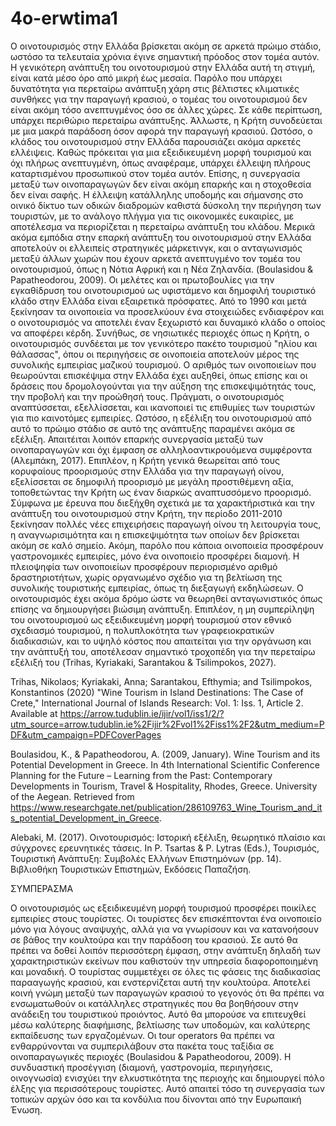 # 4o-erwtima1

Ο οινοτουρισμός στην Ελλάδα βρίσκεται ακόμη σε αρκετά πρώιμο στάδιο, ωστόσο τα τελευταία χρόνια έγινε σημαντική πρόοδος στον τομέα αυτόν. Η γενικότερη ανάπτυξη του οινοτουρισμού στην Ελλάδα αυτή τη στιγμή, είναι κατά μέσο όρο από μικρή έως μεσαία. Παρόλο που υπάρχει δυνατότητα για περεταίρω ανάπτυξη χάρη στις βέλτιστες κλιματικές συνθήκες για την παραγωγή κρασιού, ο τομέας του οινοτουρισμού δεν είναι ακόμη τόσο ανεπτυγμένος όσο σε άλλες χώρες. Σε κάθε περίπτωση, υπάρχει περιθώριο περεταίρω ανάπτυξης. Άλλωστε, η Κρήτη συνοδεύεται με μια μακρά παράδοση όσον αφορά την παραγωγή κρασιού. Ωστόσο, ο κλάδος του οινοτουρισμού στην Ελλάδα παρουσιάζει ακόμα αρκετές ελλέιψεις. Καθώς πρόκειται για μια εξειδικευμένη μορφή τουρισμού και όχι πλήρως ανεπτυγμένη, όπως αναφέραμε, υπάρχει έλλειψη πλήρους καταρτισμένου προσωπικού στον τομέα αυτόν. Επίσης, η συνεργασία μεταξύ των οινοπαραγωγών δεν είναι ακόμη επαρκής και η στοχοθεσία δεν είναι σαφής. Η έλλειψη κατάλληλης υποδομής και σήμανσης στο οινικό δίκτυο των οδικών διαδρομών καθιστά δύσκολη την περιήγηση των τουριστών, με το ανάλογο πλήγμα για τις οικονομικές ευκαιρίες, με αποτέλεσμα να περιορίζεται η περεταίρω ανάπτυξη του κλάδου. Μερικά ακόμα εμπόδια στην επαρκή ανάπτυξη του οινοτουρισμού στην Ελλάδα αποτελούν οι ελλειπείς στρατηγικές μάρκετινγκ, και ο ανταγωνισμός μεταξύ άλλων χωρών που έχουν αρκετά ανεπτυγμένο τον τομέα του οινοτουρισμού, όπως η Νότια Αφρική και η Νέα Ζηλανδία. (Boulasidou & Papatheodorou, 2009).
Οι μελέτες και οι πρωτοβουλίες για την εγκαθίδρυση του οινοτουρισμού ως υφιστάμενο και δημοφιλή τουριστικό κλάδο στην Ελλάδα είναι εξαιρετικά πρόσφατες. Από το 1990 και μετά ξεκίνησαν τα οινοποιεία να προσελκύουν ένα στοιχειώδες ενδιαφέρον και ο οινοτουρισμός να αποτελέι έναν ξεχωριστό και δυναμικό κλάδο ο οποίος να αποφέρει κέρδη. Συνήθως, σε νησιωτικές περιοχές όπως η Κρήτη, ο οινοτουρισμός συνδέεται με τον γενικότερο πακέτο τουρισμού "ηλίου και θάλασσας", όπου οι περιηγήσεις σε οινοποιεία  αποτελούν μέρος της συνολικής εμπειρίας μαζικού τουρισμού. O αριθμός των οινοποιείων που θεωρούνται επισκέψιμα στην Ελλάδα έχει αυξηθεί, όπως επίσης και οι δράσεις που δρομολογούνται για την αύξηση της επισκεψιμότητάς τους, την προβολή και την προώθησή τους. Πράγματι, ο οινοτουρισμός αναπτύσσεται, εξελλίσσεται, και ικανοποιεί τις επιθυμίες των τουριστών για πιο καινοτόμες εμπειρίες. Ωστόσο, η εξέλιξη του οινοτουρισμού από αυτό το πρώιμο στάδιο σε αυτό της ανάπτυξης παραμένει ακόμα σε εξέλιξη. Απαιτέιται λοιπόν επαρκής συνεργασία μεταξύ των οινοπαραγωγών και όχι έμφαση σε αλληλοαντικρουόμενα συμφέροντα (Αλεμπάκη, 2017).
Επιπλέον, η Κρήτη γενικά θεωρείται από τους κορυφαίους προορισμούς στην Ελλάδα για την παραγωγή οίνου, εξελίσσεται σε δημοφιλή προορισμό με μεγάλη προστιθέμενη αξία, τοποθετώντας την Κρήτη ως έναν διαρκώς αναπτυσσόμενο προορισμό. Σύμφωνα με έρευνα που διεξήχθη σχετικά με τα χαρακτήριστικά και την ανάπτυξη του οινοτουρισμού στην Κρήτη, την περίοδο 2011-2010 ξεκίνησαν πολλές νέες επιχειρήσεις παραγωγή οίνου τη λειτουργία τους, η αναγνωρισιμότητα και η επισκεψιμότητα των οποίων δεν βρίσκεται ακόμη σε καλό σημείο. Ακόμη, παρόλο που κάποια οινοποιεία προσφέρουν γαστρονομικές εμπειρίες, μόνο ένα οινοποιείο προσφέρει διαμονή. Η πλειοψηφία των οινοποιείων προσφέρουν περιορισμένο αριθμό δραστηριοτήτων, χωρίς οργανωμένο σχέδιο για τη βελτίωση της συνολικής τουριστικής εμπειρίας, όπως τη διεξαγωγή εκδηλώσεων. Ο οινοτουρισμός έχει ακόμα δρόμο ώστε να θεωρηθεί ανταγωνιστικός όπως επίσης να δημιουργήσει βιώσιμη ανάπτυξη. Επιπλέον, η μη συμπερίληψη του οινοτουρισμού ως εξειδικευμένη μορφή τουρισμού στον εθνικό σχεδιασμό τουρισμού, η πολυπλοκότητα των γραφειοκρατικών διαδικασιών, και το υψηλό κόστος που απαιτείται για την οργάνωση και την ανάπτυξή του, αποτέλεσαν σημαντικό τροχοπέδη για την περεταίρω εξέλιξή του (Trihas, Kyriakaki, Sarantakou & Tsilimpokos, 2027).

Trihas, Nikolaos; Kyriakaki, Anna; Sarantakou, Efthymia; and Tsilimpokos, Konstantinos (2020) "Wine Tourism in Island Destinations: The Case of Crete," International Journal of Islands Research: Vol. 1: Iss. 1, Article 2. Available at https://arrow.tudublin.ie/ijir/vol1/iss1/2/?utm_source=arrow.tudublin.ie%2Fijir%2Fvol1%2Fiss1%2F2&utm_medium=PDF&utm_campaign=PDFCoverPages


Boulasidou, K., & Papatheodorou, A. (2009, January). Wine Tourism and its Potential Development in Greece. In 4th International Scientific Conference Planning for the Future – Learning from the Past: Contemporary Developments in Tourism, Travel & Hospitality, Rhodes, Greece. University of the Aegean. Retrieved from https://www.researchgate.net/publication/286109763_Wine_Tourism_and_its_potential_Development_in_Greece.

Alebaki, M. (2017). Οινοτουρισμός: Ιστορική εξέλιξη, θεωρητικό πλαίσιο και σύγχρονες ερευνητικές τάσεις. In P. Tsartas & P. Lytras (Eds.), Τουρισμός, Τουριστική Ανάπτυξη: Συμβολές Ελλήνων Επιστημόνων (pp. 14). Βιβλιοθήκη Τουριστικών Επιστημών, Εκδόσεις Παπαζήση.

ΣΥΜΠΕΡΑΣΜΑ 

Ο οινοτουρισμός ως εξειδικευμένη μορφή τουρισμού προσφέρει ποικίλες εμπειρίες στους τουρίστες. Οι τουρίστες δεν επισκέπτονται ένα οινοποιείο μόνο για λόγους αναψυχής, αλλά για να γνωρίσουν και να κατανοήσουν σε βάθος την κουλτούρα και την παράδοση του κρασιού. Σε αυτό θα πρέπει να δοθεί λοιπόν περισσότερη έμφαση, στην ανάπτυξη δηλαδή των χαρακτηριστικών εκείνων που καθιστούν την υπηρεσία διαφοροποιημένη και μοναδική. Ο τουρίστας συμμετέχει σε όλες τις φάσεις της διαδικασίας παρααγωγής κρασιού, και ενστερνίζεται αυτή την κουλτούρα. Αποτελεί κοινή γνώμη μεταξύ των παραγωγών κρασιού το γεγονός ότι θα πρέπει να ενσωματωθούν οι κατάλληλες στρατηγικές που θα βοηθήσουν στην ανάδειξη του τουριστικού προιόντος. Αυτό θα μπορούσε να επιτευχθεί μέσω καλύτερης διαφήμισης, βελτίωσης των υποδομών,  και καλύτερης εκπαίδευσης των εργαζομένων. Οι tour operators θα πρέπει να ενθαρρύνονται να συμπεριλάβουν στα πακέτα τους ταξίδια σε οινοπαραγωγικές περιοχές (Boulasidou & Papatheodorou, 2009). 
Η συνδυαστική προσέγγιση (διαμονή, γαστρονομία, περιηγήσεις, οινογνωσία) ενισχύει την ελκυστικότητα της περιοχής και δημιουργεί πόλο έλξης για περισσότερους τουρίστες. Αυτό απαιτεί τόσο τη συνεργασία των τοπικών αρχών όσο και τα κονδύλια που δίνονται από την Ευρωπαική Ένωση.
